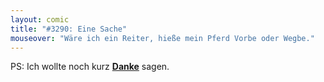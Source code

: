 ```yaml
---
layout: comic
title: "#3290: Eine Sache"
mouseover: "Wäre ich ein Reiter, hieße mein Pferd Vorbe oder Wegbe."
---
```


PS: 
Ich wollte noch kurz <a href="http://www.morast.eu/2014/09/21/neun-jahre/"><strong>Danke</strong></a> sagen.
